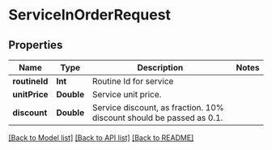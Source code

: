 # ServiceInOrderRequest

## Properties
Name | Type | Description | Notes
------------ | ------------- | ------------- | -------------
**routineId** | **Int** | Routine Id for service | 
**unitPrice** | **Double** | Service unit price. | 
**discount** | **Double** | Service discount, as fraction. 10% discount should be passed as 0.1. | 

[[Back to Model list]](../README.md#documentation-for-models) [[Back to API list]](../README.md#documentation-for-api-endpoints) [[Back to README]](../README.md)


